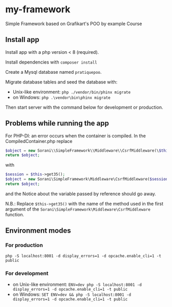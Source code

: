 # my-framework

Simple Framework based on Grafikart's POO  by example Course

## Install app

Install app with a php version < 8 (required).

Install dependencies with `composer install`

Create a Mysql database named `pratiquepoo`.

Migrate database tables and seed the database with:

- Unix-like environment: `php ./vendor/bin/phinx migrate`
- on Windows: `php .\vendor\bin\phinx migrate`

Then start server with the command below for development or production.

## Problems while running the app

For PHP-DI: an error occurs when the container is compiled. In the CompiledContainer.php
replace

```php
$object = new Sorani\\SimpleFramework\\Middleware\\CsrfMiddleware(\$this->get35(), 50, '_csrf', 'csrf');
return $object;
```

with

```php
$session = $this->get35();
$object = new Sorani\SimpleFramework\Middleware\CsrfMiddleware($session, 50, '_csrf', 'csrf');
return $object;
```

and the Notice  about the variable passed by reference should go away.

N.B.: Replace `$this->get35()` with the name of the method used in the first argument of the `Sorani\SimpleFramework\Middleware\CsrfMiddleware` function.

## Environment modes

### For production

```php -S localhost:8001 -d display_errors=1 -d opcache.enable_cli=1 -t public```

### For development

- on Unix-like environment: ```ENV=dev php -S localhost:8001 -d display_errors=1 -d opcache.enable_cli=1 -t public```
- on Windows: ```SET ENV=dev && php -S localhost:8001 -d display_errors=1 -d opcache.enable_cli=1 -t public```
